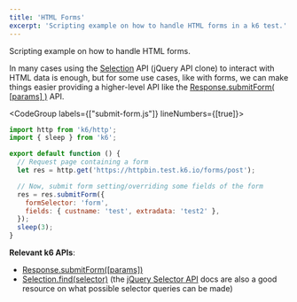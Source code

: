 ```yaml
---
title: 'HTML Forms'
excerpt: 'Scripting example on how to handle HTML forms in a k6 test.'
---
```


Scripting example on how to handle HTML forms.

In many cases using the [Selection](/javascript-api/k6-html/selection) API (jQuery API clone) to interact with HTML data is enough, but for some use cases, like with forms, we can make things easier providing a higher-level API like the [Response.submitForm( [params] )](/javascript-api/k6-http/response/response-submitform) API.

<CodeGroup labels={["submit-form.js"]} lineNumbers={[true]}>

```javascript
import http from 'k6/http';
import { sleep } from 'k6';

export default function () {
  // Request page containing a form
  let res = http.get('https://httpbin.test.k6.io/forms/post');

  // Now, submit form setting/overriding some fields of the form
  res = res.submitForm({
    formSelector: 'form',
    fields: { custname: 'test', extradata: 'test2' },
  });
  sleep(3);
}
```

</CodeGroup>

**Relevant k6 APIs**:

- [Response.submitForm([params])](/javascript-api/k6-http/response/response-submitform)
- [Selection.find(selector)](/javascript-api/k6-html/selection/selection-find)
  (the [jQuery Selector API](http://api.jquery.com/category/selectors/) docs are also a good
  resource on what possible selector queries can be made)
